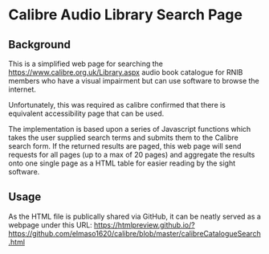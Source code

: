 # Calibre Audio Library Search Page 

## Background
This is a simplified web page for searching the https://www.calibre.org.uk/Library.aspx audio book catalogue for RNIB members who have a visual impairment but can use software to browse the internet.

Unfortunately, this was required as calibre confirmed that there is equivalent accessibility page that can be used.

The implementation is based upon a series of Javascript functions which takes the user supplied search terms and submits them to the Calibre search form. If the returned results are paged, this web page will send requests for all pages (up to a max of 20 pages) and aggregate the results onto one single page as a HTML table for easier reading by the sight software.

## Usage
As the HTML file is publically shared via GitHub, it can be neatly served as a webpage under this URL: https://htmlpreview.github.io/?https://github.com/elmaso1620/calibre/blob/master/calibreCatalogueSearch.html
